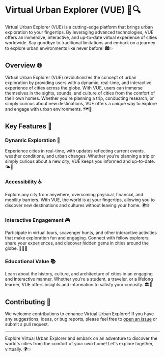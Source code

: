 # Virtual Urban Explorer (VUE) 🌆🔍

Virtual Urban Explorer (VUE) is a cutting-edge platform that brings urban exploration to your fingertips. By leveraging advanced technologies, VUE offers an immersive, interactive, and up-to-date virtual experience of cities worldwide. Say goodbye to traditional limitations and embark on a journey to explore urban environments like never before! 🏙️✨

## Overview 🌐

Virtual Urban Explorer (VUE) revolutionizes the concept of urban exploration by providing users with a dynamic, real-time, and interactive experience of cities across the globe. With VUE, users can immerse themselves in the sights, sounds, and culture of cities from the comfort of their own homes. Whether you're planning a trip, conducting research, or simply curious about new destinations, VUE offers a unique way to explore and engage with urban environments. 🗺️🚀

## Key Features 🔑

### Dynamic Exploration 🔄

Experience cities in real-time, with updates reflecting current events, weather conditions, and urban changes. Whether you're planning a trip or simply curious about a new city, VUE keeps you informed and up-to-date. 🌤️🔄

### Accessibility ♿

Explore any city from anywhere, overcoming physical, financial, and mobility barriers. With VUE, the world is at your fingertips, allowing you to discover new destinations and cultures without leaving your home. 🌍🌐

### Interactive Engagement 🎮

Participate in virtual tours, scavenger hunts, and other interactive activities that make exploration fun and engaging. Connect with fellow explorers, share your experiences, and discover hidden gems in cities around the globe. 🕵️‍♂️🎉

### Educational Value 📚

Learn about the history, culture, and architecture of cities in an engaging and interactive manner. Whether you're a student, a traveler, or a lifelong learner, VUE offers insights and information to satisfy your curiosity. 🏛️📖

## Contributing 🤝

We welcome contributions to enhance Virtual Urban Explorer! If you have any suggestions, ideas, or bug reports, please feel free to [open an issue](https://github.com/RafMo20D/codmak-backend/issues) or submit a pull request.

---

Explore Virtual Urban Explorer and embark on an adventure to discover the world's cities from the comfort of your own home! Let's explore together, virtually. 🌍✨
